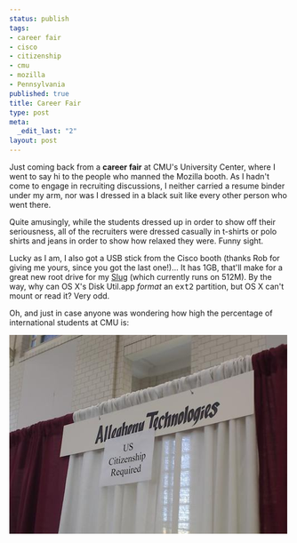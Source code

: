 ```yaml
--- 
status: publish
tags: 
- career fair
- cisco
- citizenship
- cmu
- mozilla
- Pennsylvania
published: true
title: Career Fair
type: post
meta: 
  _edit_last: "2"
layout: post
---
```

Just coming back from a <strong>career fair</strong> at CMU's University Center, where I went to say hi to the people who manned the Mozilla booth. As I hadn't come to engage in recruiting discussions, I neither carried a resume binder under my arm, nor was I dressed in a black suit like every other person who went there.

Quite amusingly, while the students dressed up in order to show off their seriousness, all of the recruiters were dressed casually in t-shirts or polo shirts and jeans in order to show how relaxed they were. Funny sight.

Lucky as I am, I also got a USB stick from the Cisco booth (thanks Rob for giving me yours, since you got the last one!)... It has 1GB, that'll make for a great new root drive for my <a href="http://fredericiana.com/2005/12/16/nslu2-linux-usb-harddrive-spindown/">Slug</a> (which currently runs on 512M). By the way, why can OS&nbsp;X's Disk&nbsp;Util.app <em>format</em> an <tt>ext2</tt> partition, but OS&nbsp;X can't mount or read it? Very odd.

Oh, and just in case anyone was wondering how high the percentage of international students at CMU is:

<img src="/media/wp/2008/09/careerfair-citizenship.jpg" alt="" title="Career Fair: US Citizenship Required" width="500" height="358" class="alignnone size-full wp-image-1557" />
